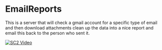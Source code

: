 # EmailReports
This is a server that will check a gmail account for a specific type of email and then download attachments clean up the data into a nice report and email this back to the person who sent it.


[![SC2 Video](doc/SC2_youtube.gif)](https://www.youtube.com/watch?v=--b-9HrKK6w)